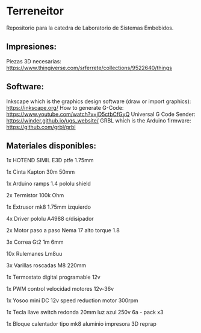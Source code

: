 # Terreneitor
Repositorio para la catedra de Laboratorio de Sistemas Embebidos.

## Impresiones:
Piezas 3D necesarias: https://www.thingiverse.com/srferrete/collections/9522640/things

## Software:
Inkscape which is the graphics design software (draw or import graphics): https://inkscape.org/
How to generate G-Code: https://www.youtube.com/watch?v=jD5ctbCfGyQ
Universal G Code Sender: https://winder.github.io/ugs_website/
GRBL which is the Arduino firmware: https://github.com/grbl/grbl

## Materiales disponibles:
1x HOTEND SIMIL E3D ptfe 1.75mm

1x Cinta Kapton 30m 50mm

1x Arduino ramps 1.4 pololu shield

2x Termistor 100k Ohm

1x Extrusor mk8 1.75mm izquierdo

4x Driver pololu A4988 c/disipador

2x Motor paso a paso Nema 17 alto torque 1.8

3x Correa Gt2 1m 6mm

10x Rulemanes Lm8uu

3x Varillas roscadas M8 220mm

1x Termostato digital programable 12v

1x PWM control velocidad motores 12v-36v

1x Yosoo mini DC 12v speed reduction motor 300rpm

1x Tecla llave switch redonda 20mm luz azul 250v 6a - pack x3

1x Bloque calentador tipo mk8 aluminio impresora 3D reprap